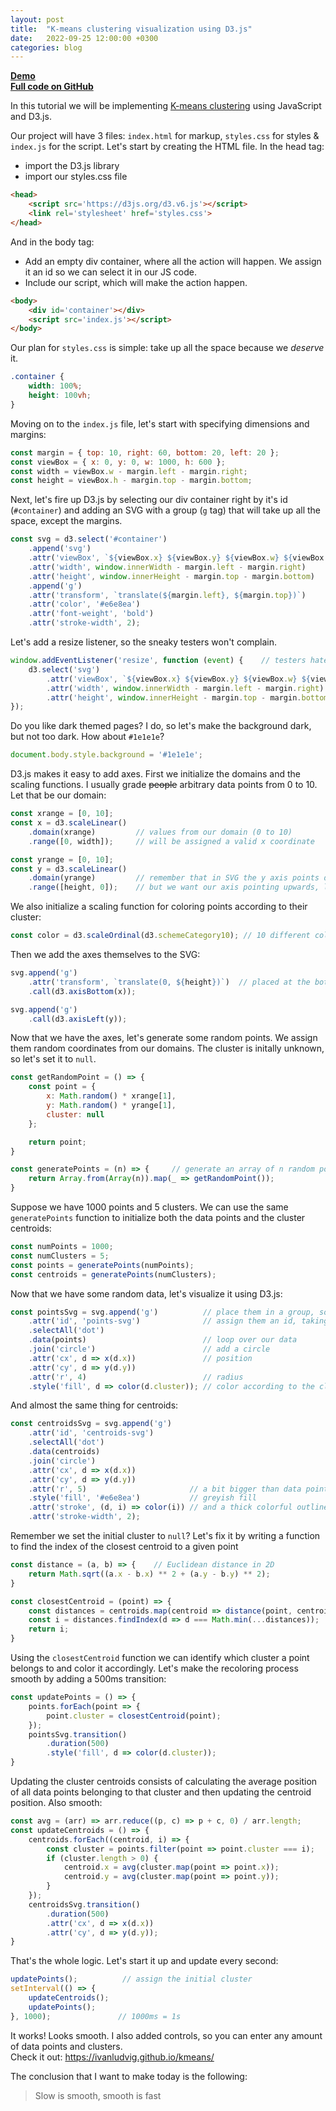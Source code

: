 ```yaml
---
layout: post
title:  "K-means clustering visualization using D3.js"
date:   2022-09-25 12:00:00 +0300
categories: blog
---
```

<b>[Demo](https://ivanludvig.github.io/kmeans)</b>  
<b>[Full code on GitHub](https://github.com/IvanLudvig/kmeans)</b>

In this tutorial we will be implementing [K-means clustering](https://en.wikipedia.org/wiki/K-means_clustering) using JavaScript and D3.js.

Our project will have 3 files: `index.html` for markup, `styles.css` for styles & `index.js` for the script.
Let's start by creating the HTML file. In the head tag:
- import the D3.js library
- import our styles.css file

```html
<head>
    <script src='https://d3js.org/d3.v6.js'></script>
    <link rel='stylesheet' href='styles.css'>
</head>
```
And in the body tag:
- Add an empty div container, where all the action will happen. We assign it an id so we can select it in our JS code.
- Include our script, which will make the action happen. 

```html
<body>
    <div id='container'></div>
    <script src='index.js'></script>
</body>
```

Our plan for `styles.css` is simple: take up all the space because we _deserve_ it.
```css
.container {
    width: 100%;
    height: 100vh;
}
```

Moving on to the `index.js` file, let's start with specifying dimensions and margins:
```js
const margin = { top: 10, right: 60, bottom: 20, left: 20 };
const viewBox = { x: 0, y: 0, w: 1000, h: 600 };
const width = viewBox.w - margin.left - margin.right;
const height = viewBox.h - margin.top - margin.bottom;
```

Next, let's fire up D3.js by selecting our div container right by it's id (`#container`) and adding an SVG with a group (`g` tag) that will take up all the space, except the margins.
```js
const svg = d3.select('#container')
    .append('svg')
    .attr('viewBox', `${viewBox.x} ${viewBox.y} ${viewBox.w} ${viewBox.h}`)
    .attr('width', window.innerWidth - margin.left - margin.right)
    .attr('height', window.innerHeight - margin.top - margin.bottom)
    .append('g')
    .attr('transform', `translate(${margin.left}, ${margin.top})`)     // mind the margins
    .attr('color', '#e6e8ea')                                          // font color
    .attr('font-weight', 'bold')                                       // we are bold enough to do this
    .attr('stroke-width', 2);                                          // and even this
```

Let's add a resize listener, so the sneaky testers won't complain.
```js
window.addEventListener('resize', function (event) {    // testers hate this one simple function
    d3.select('svg')
        .attr('viewBox', `${viewBox.x} ${viewBox.y} ${viewBox.w} ${viewBox.h}`)
        .attr('width', window.innerWidth - margin.left - margin.right)
        .attr('height', window.innerHeight - margin.top - margin.bottom)
});
```

Do you like dark themed pages? I do, so let's make the background dark, but not too dark. How about `#1e1e1e`?
```js
document.body.style.background = '#1e1e1e';
```

D3.js makes it easy to add axes. First we initialize the domains and the scaling functions. I usually grade ~~people~~ arbitrary data points from 0 to 10. Let that be our domain:
```js
const xrange = [0, 10];
const x = d3.scaleLinear()
    .domain(xrange)         // values from our domain (0 to 10)
    .range([0, width]);     // will be assigned a valid x coordinate

const yrange = [0, 10];
const y = d3.scaleLinear()
    .domain(yrange)         // remember that in SVG the y axis points downwards
    .range([height, 0]);    // but we want our axis pointing upwards, like a normal damn axis
```
We also initialize a scaling function for coloring points according to their cluster:
```js
const color = d3.scaleOrdinal(d3.schemeCategory10); // 10 different colors for 10 different numbers
```

Then we add the axes themselves to the SVG:
```js
svg.append('g')
    .attr('transform', `translate(0, ${height})`)  // placed at the bottom
    .call(d3.axisBottom(x));

svg.append('g')
    .call(d3.axisLeft(y));
```

Now that we have the axes, let's generate some random points. We assign them random coordinates from our domains. The cluster is initally unknown, so let's set it to `null`. 
```js
const getRandomPoint = () => {
    const point = {
        x: Math.random() * xrange[1],
        y: Math.random() * yrange[1],
        cluster: null
    };

    return point;
}

const generatePoints = (n) => {     // generate an array of n random points
    return Array.from(Array(n)).map(_ => getRandomPoint());
}
```

Suppose we have 1000 points and 5 clusters. We can use the same `generatePoints` function to initialize both the data points and the cluster centroids:
```js
const numPoints = 1000;
const numClusters = 5;
const points = generatePoints(numPoints);
const centroids = generatePoints(numClusters);
```
Now that we have some random data, let's visualize it using D3.js:
```js
const pointsSvg = svg.append('g')          // place them in a group, so they don't run away
    .attr('id', 'points-svg')              // assign them an id, taking away their individuality
    .selectAll('dot')
    .data(points)                          // loop over our data
    .join('circle')                        // add a circle
    .attr('cx', d => x(d.x))               // position
    .attr('cy', d => y(d.y))
    .attr('r', 4)                          // radius
    .style('fill', d => color(d.cluster)); // color according to the cluster
```
And almost the same thing for centroids:
```js
const centroidsSvg = svg.append('g')
    .attr('id', 'centroids-svg')
    .selectAll('dot')
    .data(centroids)
    .join('circle')
    .attr('cx', d => x(d.x))
    .attr('cy', d => y(d.y))
    .attr('r', 5)                       // a bit bigger than data points
    .style('fill', '#e6e8ea')           // greyish fill
    .attr('stroke', (d, i) => color(i)) // and a thick colorful outline
    .attr('stroke-width', 2);
```

Remember we set the initial cluster to `null`? Let's fix it by writing a function to find the index of the closest centroid to a given point
```js
const distance = (a, b) => {    // Euclidean distance in 2D
    return Math.sqrt((a.x - b.x) ** 2 + (a.y - b.y) ** 2);
}

const closestCentroid = (point) => {
    const distances = centroids.map(centroid => distance(point, centroid));   // distance to each centroid
    const i = distances.findIndex(d => d === Math.min(...distances));         // index of the closest centroid
    return i;
}
```

Using the `closestCentroid` function we can identify which cluster a point belongs to and color it accordingly. Let's make the recoloring process smooth by adding a 500ms transition:
```js
const updatePoints = () => {
    points.forEach(point => {
        point.cluster = closestCentroid(point);
    });
    pointsSvg.transition()
        .duration(500)
        .style('fill', d => color(d.cluster));
}
```

Updating the cluster centroids consists of calculating the average position of all data points belonging to that cluster and then updating the centroid position. Also smooth:
```js
const avg = (arr) => arr.reduce((p, c) => p + c, 0) / arr.length;      // average of a numeric array
const updateCentroids = () => {
    centroids.forEach((centroid, i) => {
        const cluster = points.filter(point => point.cluster === i);   // all points in the cluster
        if (cluster.length > 0) {
            centroid.x = avg(cluster.map(point => point.x));           // calculate average position
            centroid.y = avg(cluster.map(point => point.y));
        }
    });
    centroidsSvg.transition()
        .duration(500)
        .attr('cx', d => x(d.x))
        .attr('cy', d => y(d.y));                                      // update centroid position
}
```

That's the whole logic. Let's start it up and update every second:
```js
updatePoints();          // assign the initial cluster
setInterval(() => {
    updateCentroids();
    updatePoints();
}, 1000);               // 1000ms = 1s
```

It works! Looks smooth. I also added controls, so you can enter any amount of data points and clusters.   
Check it out: <a href='https://ivanludvig.github.io/kmeans/'>https://ivanludvig.github.io/kmeans/</a>

The conclusion that I want to make today is the following:
> Slow is smooth, smooth is fast

